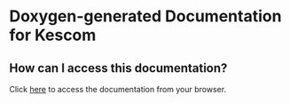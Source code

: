 # Doxygen-generated Documentation for Kescom

## How can I access this documentation?
Click [here](https://kescom.github.io/docs/index.html) to access the documentation from your browser.  
